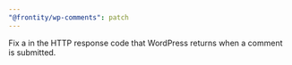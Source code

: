 ```yaml
---
"@frontity/wp-comments": patch
---
```


Fix a in the HTTP response code that WordPress returns when a comment is submitted.
